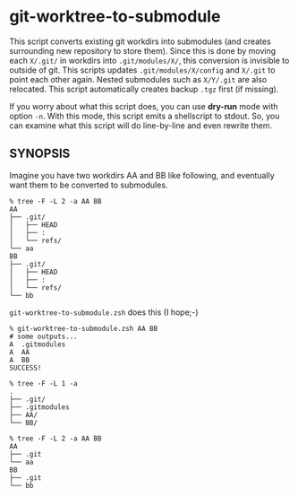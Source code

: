 # git-worktree-to-submodule

This script converts existing git workdirs into submodules 
(and creates surrounding new repository to store them).
Since this is done by moving each `X/.git/` in workdirs into `.git/modules/X/`, this conversion is invisible to outside of git. This scripts updates `.git/modules/X/config` and `X/.git` to point each other again.
Nested submodules such as `X/Y/.git` are also relocated.
This script automatically creates backup `.tgz` first (if missing).

If you worry about what this script does, you can use **dry-run** mode with option `-n`. With this mode, this script emits a shellscript to stdout.
So, you can examine what this script will do line-by-line and even rewrite them.


## SYNOPSIS

Imagine you have two workdirs AA and BB like following, and eventually want them to be
converted to submodules.

```
% tree -F -L 2 -a AA BB
AA
├── .git/
│   ├── HEAD
│   ├── :
│   └── refs/
└── aa
BB
├── .git/
│   ├── HEAD
│   ├── :
│   └── refs/
└── bb
```

`git-worktree-to-submodule.zsh` does this (I hope;-)

```
% git-worktree-to-submodule.zsh AA BB
# some outputs...
A  .gitmodules
A  AA
A  BB
SUCCESS!

% tree -F -L 1 -a
.
├── .git/
├── .gitmodules
├── AA/
└── BB/

% tree -F -L 2 -a AA BB
AA
├── .git
└── aa
BB
├── .git
└── bb
```
